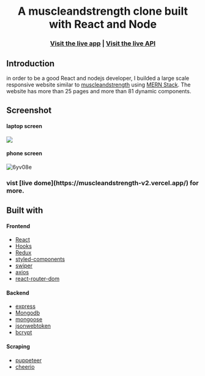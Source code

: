 <h1 align="center">A muscleandstrength clone built with React and Node</h1>

<h3 align="center">
  <a href="https://muscleandstrength-v2.vercel.app/">Visit the live app</a>  |
  <a href="https://muscleandstrength-v2-backend.vercel.app/">Visit the live API</a>
</h3>

## Introduction

in order to be a good React and nodejs developer, I builded a large scale responsive website similar to [muscleandstrength](www.muscleandstrength.com) using [MERN Stack](https://www.geeksforgeeks.org/mern-stack/). The website has more than 25 pages and more than 81 dynamic components.

## Screenshot
#### laptop screen


<div  >
<img src="https://user-images.githubusercontent.com/68324630/198881776-9d44074b-7013-44a8-ae2a-0e79d0bbf4ee.gif">
  
</div>

#### phone screen


![6yv08e](https://user-images.githubusercontent.com/68324630/198882942-7b57a051-851d-4fb6-b384-a2cf99eb6069.gif)

<h3 >
vist [live dome](https://muscleandstrength-v2.vercel.app/) for more.
</h3>
 
## Built with


#### Frontend

- [React](https://reactjs.org/docs/getting-started.html)
- [Hooks](https://reactjs.org/docs/hooks-intro.html)
- [Redux](https://redux.js.org/tutorials/fundamentals/part-5-ui-react)
- [styled-components](https://styled-components.com/docs)
- [swiper](https://swiperjs.com/react)
- [axios](https://axios-http.com/docs/intro)
- [react-router-dom](https://v5.reactrouter.com/web/guides/quick-start)

#### Backend

- [express](https://devdocs.io/express/)
- [Mongodb](https://www.mongodb.com/docs/)
- [mongoose](https://mongoosejs.com/docs/)
- [jsonwebtoken](https://www.npmjs.com/package/jsonwebtoken)
- [bcrypt](https://www.npmjs.com/package/bcrypt)

#### Scraping

- [puppeteer](https://pptr.dev/)
- [cheerio](https://cheerio.js.org/)
